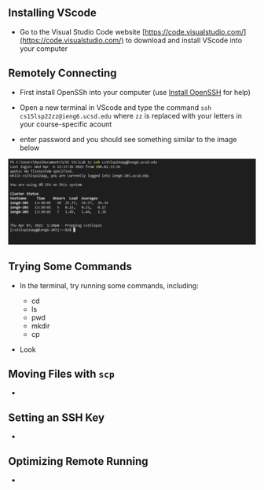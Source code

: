 
## Installing VScode ##

- Go to the Visual Studio Code website [https://code.visualstudio.com/](https://code.visualstudio.com/) to download and install VScode into your computer



## Remotely Connecting ##

- First install OpenSSh into your computer (use [Install OpenSSH](https://docs.microsoft.com/en-us/windows-server/administration/openssh/openssh_install_firstuse) for help)

- Open a new terminal in VScode and type the command `ssh cs15lsp22zz@ieng6.ucsd.edu` where `zz` is replaced with your letters in your course-specific acount

- enter password and you should see something similar to the image below

![](https://github.com/LuffySaito/cse15l-lab-reports/blob/e4b7144675a7c3ead4d94820f4fb12bfe30c5375/remote_connect.png)

## Trying Some Commands ##

- In the terminal, try running some commands, including:
    - cd
    - ls
    - pwd
    - mkdir
    - cp

- Look 

## Moving Files with `scp` ##

- 

## Setting an SSH Key ##

- 

## Optimizing Remote Running ##

- 